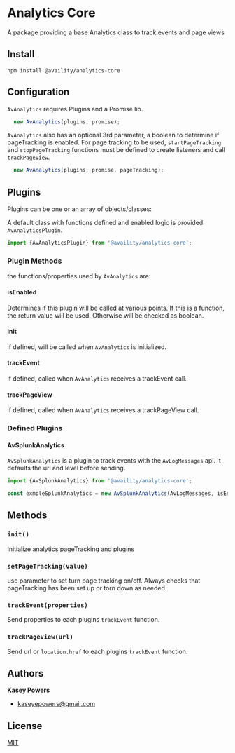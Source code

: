 # Analytics Core

A package providing a base Analytics class to track events and page views

## Install
`npm install @availity/analytics-core`

## Configuration

`AvAnalytics` requires Plugins and a Promise lib.

```javascript
  new AvAnalytics(plugins, promise);
```

`AvAnalytics` also has an optional 3rd parameter, a boolean to determine if pageTracking is enabled.
For page tracking to be used, `startPageTracking` and `stopPageTracking` functions must be defined to create listeners and call `trackPageView`.

```javascript
  new AvAnalytics(plugins, promise, pageTracking);
```

## Plugins

Plugins can be one or an array of objects/classes:

A default class with functions defined and enabled logic is provided `AvAnalyticsPlugin`.

```javascript
import {AvAnalyticsPlugin} from '@availity/analytics-core';
```

### Plugin Methods

the functions/properties used by `AvAnalytics` are:

#### isEnabled
Determines if this plugin will be called at various points.
If this is a function, the return value will be used. Otherwise will be checked as boolean.

#### init

if defined, will be called when `AvAnalytics` is initialized.

#### trackEvent

if defined, called when `AvAnalytics` receives a trackEvent call.

#### trackPageView

if defined, called when `AvAnalytics` receives a trackPageView call.

### Defined Plugins

#### AvSplunkAnalytics

`AvSplunkAnalytics` is a plugin to track events with the `AvLogMessages` api.
It defaults the url and level before sending.

```javascript
import {AvSplunkAnalytics} from '@availity/analytics-core';

const exmpleSplunkAnalytics = new AvSplunkAnalytics(AvLogMessages, isEnabled);
```


## Methods

### `init()`

Initialize analytics pageTracking and plugins

### `setPageTracking(value)`

use parameter to set turn page tracking on/off. Always checks that pageTracking has been set up or torn down as needed.

### `trackEvent(properties)`

Send properties to each plugins `trackEvent` function.

### `trackPageView(url)`

Send url or `location.href` to each plugins `trackEvent` function.


## Authors
**Kasey Powers**
* [kaseyepowers@gmail.com](kaseyepowers@gmail.com)

## License
[MIT](../../LICENSE)
